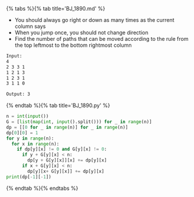 {% tabs %}{% tab title='BJ_1890.md' %}

* You should always go right or down as many times as the current column says
* When you jump once, you should not change direction
* Find the number of paths that can be moved according to the rule from the top leftmost to the bottom rightmost column

```txt
Input:
4
2 3 3 1
1 2 1 3
1 2 3 1
3 1 1 0

Output: 3
```

{% endtab %}{% tab title='BJ_1890.py' %}

```py
n = int(input())
G = [list(map(int, input().split())) for _ in range(n)]
dp = [[0 for _ in range(n)] for _ in range(n)]
dp[0][0] = 1
for y in range(n):
  for x in range(n):
    if dp[y][x] != 0 and G[y][x] != 0:
      if y + G[y][x] < n:
        dp[y + G[y][x]][x] += dp[y][x]
      if x + G[y][x] < n:
        dp[y][x+ G[y][x]] += dp[y][x]
print(dp[-1][-1])
```

{% endtab %}{% endtabs %}
